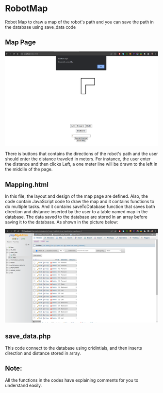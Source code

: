 # RobotMap
Robot Map to draw a map of the robot's path and you can save the path in the database using save_data code

## Map Page
![Map Page](Map_Page.png)

There is buttons that contains the directions of the robot's path and the user should enter the distance traveled in meters. For instance, the user enter the distance and then clicks Left, a one meter line will be drawn to the left in the middile of the page.

## Mapping.html
In this file, the layout and design of the map page are defined. Also, the code contain JavaScript code to draw the map and it contains functions to do multiple tasks. And it contains saveToDatabase function that saves both direction and distance inserted by the user to a table named map in the database. The data saved to the database are stored in an array before saving it to the database. As shown in the picture below:

![picture2](draw_data.png)

## save_data.php
This code connect to the database using cridintials, and then inserts direction and distance stored in array.

## Note: 
All the functions in the codes have explaining comments for you to understand easily.
